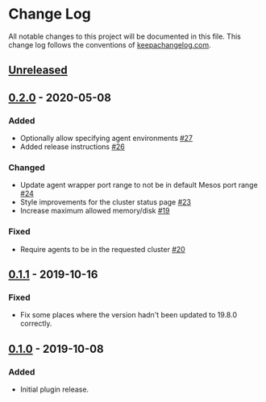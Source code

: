 Change Log
==========

All notable changes to this project will be documented in this file. This change
log follows the conventions of [keepachangelog.com](http://keepachangelog.com/).

## [Unreleased]

## [0.2.0] - 2020-05-08
### Added
- Optionally allow specifying agent environments
  [#27](https://github.com/amperity/gocd-aurora-elastic-agent/pull/27)
- Added release instructions
  [#26](https://github.com/amperity/gocd-aurora-elastic-agent/pull/26)

### Changed
- Update agent wrapper port range to not be in default Mesos port range
  [#24](https://github.com/amperity/gocd-aurora-elastic-agent/pull/24)
- Style improvements for the cluster status page
  [#23](https://github.com/amperity/gocd-aurora-elastic-agent/pull/23)
- Increase maximum allowed memory/disk
  [#19](https://github.com/amperity/gocd-aurora-elastic-agent/pull/19)

### Fixed
- Require agents to be in the requested cluster
  [#20](https://github.com/amperity/gocd-aurora-elastic-agent/pull/20)

## [0.1.1] - 2019-10-16
### Fixed
- Fix some places where the version hadn't been updated to 19.8.0 correctly.

## [0.1.0] - 2019-10-08
### Added
- Initial plugin release.

[Unreleased]: https://github.com/amperity/gocd-aurora-elastic-agent/compare/v0.2.0...HEAD
[0.2.0]: https://github.com/amperity/gocd-aurora-elastic-agent/releases/tag/v0.2.0
[0.1.1]: https://github.com/amperity/gocd-aurora-elastic-agent/releases/tag/v0.1.1
[0.1.0]: https://github.com/amperity/gocd-aurora-elastic-agent/releases/tag/v0.1.0
